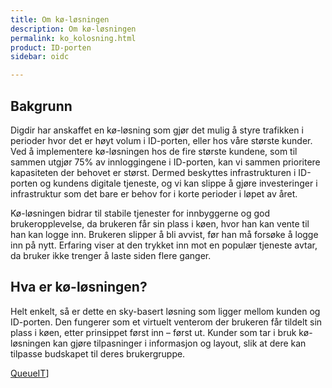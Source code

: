 ```yaml
---
title: Om kø-løsningen
description: Om kø-løsningen
permalink: ko_kolosning.html
product: ID-porten
sidebar: oidc

---
```


## Bakgrunn

Digdir har anskaffet en kø-løsning som gjør det mulig å styre trafikken i perioder hvor det er høyt volum i ID-porten, eller hos våre største kunder. Ved å implementere kø-løsningen hos de fire største kundene, som til sammen utgjør 75% av innloggingene i ID-porten, kan vi sammen prioritere kapasiteten der behovet er størst. Dermed beskyttes infrastrukturen i ID-porten og kundens digitale tjeneste, og vi kan slippe å gjøre investeringer i infrastruktur som det bare er behov for i korte perioder i løpet av året.  

Kø-løsningen bidrar til stabile tjenester for innbyggerne og god brukeropplevelse, da brukeren får sin plass i køen, hvor han kan vente til han kan logge inn. Brukeren slipper å bli avvist, før han må forsøke å logge inn på nytt. Erfaring viser at den trykket inn mot en populær tjeneste avtar, da bruker ikke trenger å laste siden flere ganger.  

## Hva er kø-løsningen?

Helt enkelt, så er dette en sky-basert løsning som ligger mellom kunden og ID-porten. Den fungerer som et virtuelt venterom der brukeren får tildelt sin plass i køen, etter prinsippet først inn – først ut. Kunder som tar i bruk kø-løsningen kan gjøre tilpasninger i informasjon og layout, slik at dere kan tilpasse budskapet til deres brukergruppe.

[QueueIT](assets\queueit.gif)]
